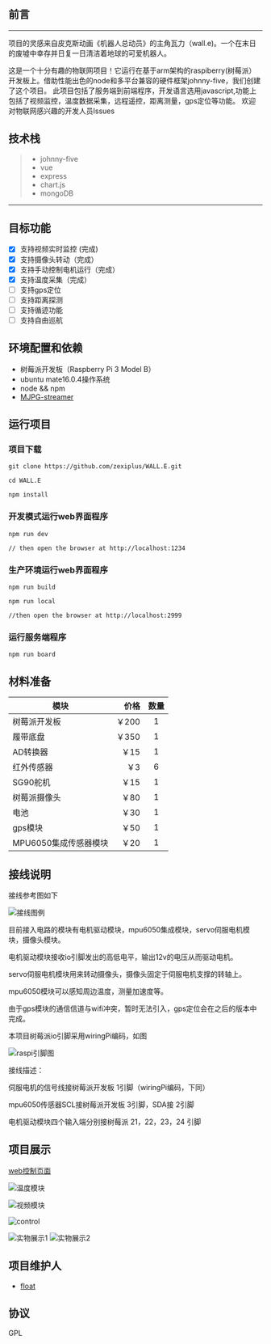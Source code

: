 ## 前言
------

​	项目的灵感来自皮克斯动画《机器人总动员》的主角瓦力（wall.e)。一个在末日的废墟中幸存并日复一日清洁着地球的可爱机器人。

​	这是一个十分有趣的物联网项目！它运行在基于arm架构的raspiberry(树莓派）开发板上。借助性能出色的node和多平台兼容的硬件框架johnny-five，我们创建了这个项目。
	此项目包括了服务端到前端程序，开发语言选用javascript,功能上包括了视频监控，温度数据采集，远程遥控，距离测量，gps定位等功能。
欢迎对物联网感兴趣的开发人员Issues

## 技术栈

> * johnny-five
> * vue
> * express
> * chart.js
> * mongoDB

------

## 目标功能
- [x] 支持视频实时监控 (完成)
- [x] 支持摄像头转动（完成）
- [x] 支持手动控制电机运行（完成）
- [x] 支持温度采集（完成）
- [ ] 支持gps定位
- [ ] 支持距离探测
- [ ] 支持循迹功能
- [ ] 支持自由巡航

## 环境配置和依赖
-  树莓派开发板（Raspberry Pi 3 Model B）
-  ubuntu mate16.0.4操作系统
-  node && npm
-  [MJPG-streamer](http://shumeipai.nxez.com/2017/05/14/raspberry-pi-mjpg-streamer-installation.html)

## 运行项目
### 项目下载

```shell
git clone https://github.com/zexiplus/WALL.E.git

cd WALL.E

npm install

```
### 开发模式运行web界面程序
```shell
npm run dev

// then open the browser at http://localhost:1234
```
### 生产环境运行web界面程序
```shell
npm run build

npm run local

//then open the browser at http://localhost:2999
```
### 运行服务端程序
```shell
npm run board
```


## 材料准备

| 模块             |   价格 |  数量  |
| -------------- | ---: | :--: |
| 树莓派开发板         | ￥200 |  1   |
| 履带底盘           | ￥350 |  1   |
| AD转换器          |  ￥15 |  1   |
| 红外传感器          |   ￥3 |  6   |
| SG90舵机         |  ￥15 |  1   |
| 树莓派摄像头         |  ￥80 |  1   |
| 电池             |  ￥30 |  1   |
| gps模块          |  ￥50 |  1   |
| MPU6050集成传感器模块 |  ￥20 |  1   |

## 接线说明

接线参考图如下

![接线图例](https://github.com/zexiplus/WALL.E/blob/master/static/line.png?raw=true)

目前接入电路的模块有电机驱动模块，mpu6050集成模块，servo伺服电机模块，摄像头模块。

电机驱动模块接收io引脚发出的高低电平，输出12v的电压从而驱动电机。

servo伺服电机模块用来转动摄像头，摄像头固定于伺服电机支撑的转轴上。

mpu6050模块可以感知周边温度，测量加速度等。

由于gps模块的通信信道与wifi冲突，暂时无法引入，gps定位会在之后的版本中完成。

本项目树莓派io引脚采用wiringPi编码，如图

![raspi引脚图](https://github.com/zexiplus/WALL.E/blob/master/static/pinDefine.png?raw=true)

接线描述：

伺服电机的信号线接树莓派开发板  1引脚（wiringPi编码，下同）

mpu6050传感器SCL接树莓派开发板  3引脚，SDA接  2引脚

电机驱动模块四个输入端分别接树莓派 21，22，23，24 引脚

## 项目展示

[web控制页面](http://jsrobot.herokuapp.com)

![温度模块](https://github.com/zexiplus/WALL.E/blob/master/static/tem.gif?raw=true)

![视频模块](https://github.com/zexiplus/WALL.E/blob/master/static/camTurn2.gif?raw=true)

![control](https://github.com/zexiplus/WALL.E/blob/master/static/run3.gif?raw=true)


![实物展示1](https://raw.githubusercontent.com/zexiplus/WALL.E/master/static/seven.jpg)
![实物展示2](https://raw.githubusercontent.com/zexiplus/WALL.E/master/static/five.jpg)


## 项目维护人
- [float](https://github.com/zexiplus)

## 协议
GPL
